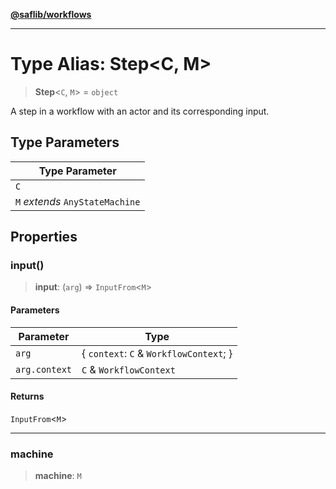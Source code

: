 [**@saflib/workflows**](../index.md)

***

# Type Alias: Step\<C, M\>

> **Step**\<`C`, `M`\> = `object`

A step in a workflow with an actor and its corresponding input.

## Type Parameters

| Type Parameter |
| ------ |
| `C` |
| `M` *extends* `AnyStateMachine` |

## Properties

### input()

> **input**: (`arg`) => `InputFrom`\<`M`\>

#### Parameters

| Parameter | Type |
| ------ | ------ |
| `arg` | \{ `context`: `C` & `WorkflowContext`; \} |
| `arg.context` | `C` & `WorkflowContext` |

#### Returns

`InputFrom`\<`M`\>

***

### machine

> **machine**: `M`
